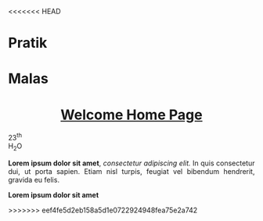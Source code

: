 <<<<<<< HEAD
# Pratik

Malas
=======
<html>
  <head>
    <title>New Tab</title>
  </head>
  <body>
    <h1 align="center"><u>Welcome Home Page</u></h1>
    23<sup>th</sup>
    <br />
    H<sub>2</sub>O
    <p align="justify">
      <b>Lorem ipsum dolor sit amet</b>, <i>consectetur adipiscing elit.</i> In quis consectetur
      dui, ut porta sapien. Etiam nisl turpis, feugiat vel bibendum hendrerit, gravida eu felis.
      <br />
    </p>
    <p align="justify">
      <b> Lorem ipsum dolor sit amet</b>
    </p>
  </body>
</html>
>>>>>>> eef4fe5d2eb158a5d1e0722924948fea75e2a742
